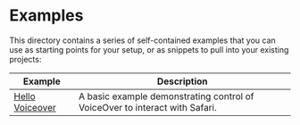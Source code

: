 # Examples

This directory contains a series of self-contained examples that you can use as
starting points for your setup, or as snippets to pull into your existing
projects:

| Example                              | Description                                                                 |
| ------------------------------------ | --------------------------------------------------------------------------- |
| [Hello Voiceover](./hello-voiceover) | A basic example demonstrating control of VoiceOver to interact with Safari. |
